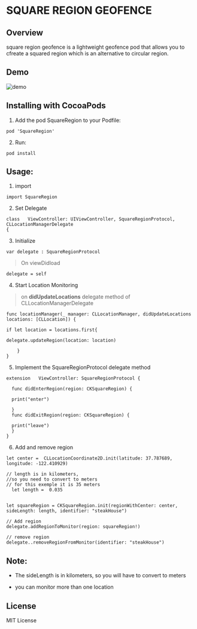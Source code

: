# SQUARE REGION GEOFENCE

## Overview

square region geofence is a lightweight geofence pod that allows you to cfreate a squared region which is an alternative to circular region.

## Demo


![demo](https://imgur.com/emKNAoy.gif)



## Installing with CocoaPods

1. Add the pod SquareRegion to your Podfile:

```
pod 'SquareRegion'
```
2. Run:

```
pod install
```
## Usage:



1. import 
```
import SquareRegion
```
2. Set Delegate

```
class   ViewController: UIViewController, SquareRegionProtocol, CLLocationManagerDelegate
{
```
3. Initialize

```
var delegate : SquareRegionProtocol

```
> On viewDidload

```
delegate = self
```
4. Start Location Monitoring
> on **didUpdateLocations** delegate method of CLLocationManagerDelegate

```
func locationManager(_ manager: CLLocationManager, didUpdateLocations locations: [CLLocation]) {

if let location = locations.first{

delegate.updateRegion(location: location)

    }
}

```
5. Implement the SquareRegionProtocol delegate method

```
extension   ViewController: SquareRegionProtocol {

  func didEnterRegion(region: CKSquareRegion) {

  print("enter")

  }
  func didExitRegion(region: CKSquareRegion) {

  print("leave")
  }
}
```

6. Add and remove region

```
let center =  CLLocationCoordinate2D.init(latitude: 37.787689, longitude: -122.410929)

// length is in kilometers, 
//so you need to convert to meters
// for this exemple it is 35 meters
  let length =  0.035 


let squareRegion = CKSquareRegion.init(regionWithCenter: center, sideLength: length, identifier: "steakHouse")

// Add region
delegate.addRegionToMonitor(region: squareRegion!)

// remove region
delegate..removeRegionFromMonitor(identifier: "steakHouse")

```
## Note:

* The sideLength is in kilometers, so you will have to convert to meters

* you can monitor more than one location
## License

MIT License
